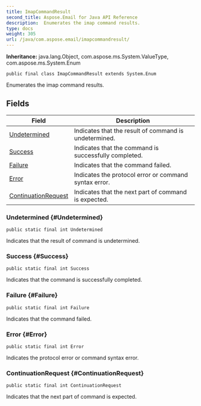 ```yaml
---
title: ImapCommandResult
second_title: Aspose.Email for Java API Reference
description:  Enumerates the imap command results.
type: docs
weight: 305
url: /java/com.aspose.email/imapcommandresult/
---
```

**Inheritance:**
java.lang.Object, com.aspose.ms.System.ValueType, com.aspose.ms.System.Enum
```
public final class ImapCommandResult extends System.Enum
```

Enumerates the imap command results.
## Fields

| Field | Description |
| --- | --- |
| [Undetermined](#Undetermined) | Indicates that the result of command is undetermined. |
| [Success](#Success) | Indicates that the command is successfully completed. |
| [Failure](#Failure) | Indicates that the command failed. |
| [Error](#Error) | Indicates the protocol error or command syntax error. |
| [ContinuationRequest](#ContinuationRequest) | Indicates that the next part of command is expected. |
### Undetermined {#Undetermined}
```
public static final int Undetermined
```


Indicates that the result of command is undetermined.

### Success {#Success}
```
public static final int Success
```


Indicates that the command is successfully completed.

### Failure {#Failure}
```
public static final int Failure
```


Indicates that the command failed.

### Error {#Error}
```
public static final int Error
```


Indicates the protocol error or command syntax error.

### ContinuationRequest {#ContinuationRequest}
```
public static final int ContinuationRequest
```


Indicates that the next part of command is expected.

